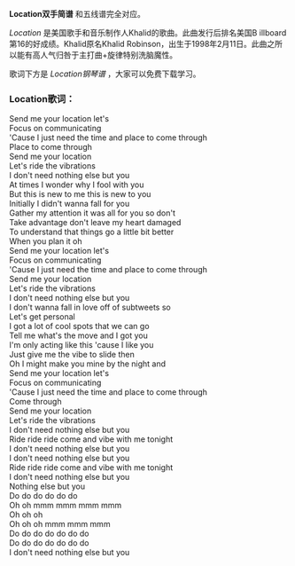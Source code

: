 

**Location双手简谱** 和五线谱完全对应。

_Location_ 是美国歌手和音乐制作人Khalid的歌曲。此曲发行后排名美国B illboard第16的好成绩。Khalid原名Khalid
Robinson，出生于1998年2月11日。此曲之所以能有高人气归咎于主打曲+旋律特别洗脑魔性。

歌词下方是 _Location钢琴谱_ ，大家可以免费下载学习。

### Location歌词：

Send me your location let's  
Focus on communicating  
'Cause I just need the time and place to come through  
Place to come through  
Send me your location  
Let's ride the vibrations  
I don't need nothing else but you  
At times I wonder why I fool with you  
But this is new to me this is new to you  
Initially I didn't wanna fall for you  
Gather my attention it was all for you so don't  
Take advantage don't leave my heart damaged  
To understand that things go a little bit better  
When you plan it oh  
Send me your location let's  
Focus on communicating  
'Cause I just need the time and place to come through  
Send me your location  
Let's ride the vibrations  
I don't need nothing else but you  
I don't wanna fall in love off of subtweets so  
Let's get personal  
I got a lot of cool spots that we can go  
Tell me what's the move and I got you  
I'm only acting like this 'cause I like you  
Just give me the vibe to slide then  
Oh I might make you mine by the night and  
Send me your location let's  
Focus on communicating  
'Cause I just need the time and place to come through  
Come through  
Send me your location  
Let's ride the vibrations  
I don't need nothing else but you  
Ride ride ride come and vibe with me tonight  
I don't need nothing else but you  
I don't need nothing else but you  
Ride ride ride come and vibe with me tonight  
I don't need nothing else but you  
Nothing else but you  
Do do do do do do  
Oh oh mmm mmm mmm mmm  
Oh oh oh  
Oh oh oh mmm mmm mmm  
Do do do do do do do  
Do do do do do do do  
I don't need nothing else but you


